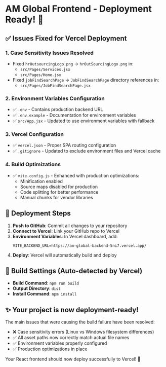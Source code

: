 # AM Global Frontend - Deployment Ready! 🚀

## ✅ Issues Fixed for Vercel Deployment

### 1. **Case Sensitivity Issues Resolved**
- Fixed `hrOutsourcingLogo.png` → `hrOutSourcingLogo.png` in:
  - `src/Pages/Services.jsx`
  - `src/Pages/Home.jsx`
- Fixed `jobFindSearchPage` → `JobFindSearchPage` directory references in:
  - `src/Pages/JobFindSearchPage.jsx`

### 2. **Environment Variables Configuration**
- ✅ `.env` - Contains production backend URL
- ✅ `.env.example` - Documentation for environment variables
- ✅ `src/App.jsx` - Updated to use environment variables with fallback

### 3. **Vercel Configuration**
- ✅ `vercel.json` - Proper SPA routing configuration
- ✅ `.gitignore` - Updated to exclude environment files and Vercel cache

### 4. **Build Optimizations**
- ✅ `vite.config.js` - Enhanced with production optimizations:
  - Minification enabled
  - Source maps disabled for production
  - Code splitting for better performance
  - Manual chunks for vendor libraries

## 🎯 Deployment Steps

1. **Push to GitHub**: Commit all changes to your repository
2. **Connect to Vercel**: Link your GitHub repo to Vercel
3. **Environment Variables**: In Vercel dashboard, add:
   ```
   VITE_BACKEND_URL=https://am-global-backend-5ni7.vercel.app/
   ```
4. **Deploy**: Vercel will automatically build and deploy

## 🔧 Build Settings (Auto-detected by Vercel)
- **Build Command**: `npm run build`
- **Output Directory**: `dist`
- **Install Command**: `npm install`

## ✨ Your project is now deployment-ready!

The main issues that were causing the build failure have been resolved:
- ❌ Case sensitivity errors (Linux vs Windows filesystem differences)
- ✅ All asset paths now correctly match actual file names
- ✅ Environment variables properly configured
- ✅ Production optimizations in place

Your React frontend should now deploy successfully to Vercel! 🎉
